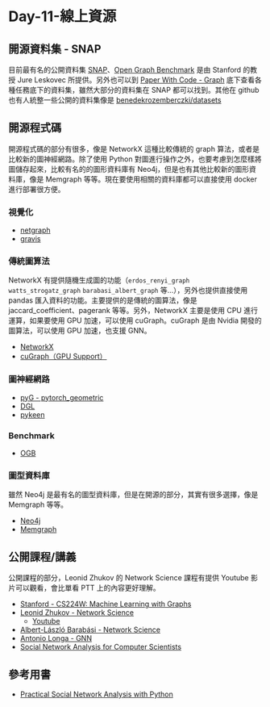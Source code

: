 # Day-11-線上資源

## 開源資料集 - SNAP
目前最有名的公開資料集 [SNAP](https://snap.stanford.edu/data/index.html)、[Open Graph Benchmark](https://ogb.stanford.edu) 是由 Stanford 的教授 Jure Leskovec 所提供。另外也可以到 [Paper With Code - Graph](https://paperswithcode.com/area/graphs) 底下查看各種任務底下的資料集，雖然大部分的資料集在 SNAP 都可以找到。其他在 github 也有人統整一些公開的資料集像是 [benedekrozemberczki/datasets](https://github.com/benedekrozemberczki/datasets)

## 開源程式碼
開源程式碼的部分有很多，像是 NetworkX 這種比較傳統的 graph 算法，或者是比較新的圖神經網路。除了使用 Python 對圖進行操作之外，也要考慮到怎麼樣將圖儲存起來，比較有名的的圖形資料庫有 Neo4j，但是也有其他比較新的圖形資料庫，像是 Memgraph 等等。現在要使用相關的資料庫都可以直接使用 docker 進行部署很方便。

### 視覺化
- [netgraph](https://github.com/paulbrodersen/netgraph)
- [gravis](https://robert-haas.github.io/gravis-docs/index.html)

### 傳統圖算法
NetworkX 有提供隨機生成圖的功能（`erdos_renyi_graph` `watts_strogatz_graph` `barabasi_albert_graph` 等...），另外也提供直接使用 pandas 匯入資料的功能。主要提供的是傳統的圖算法，像是 jaccard_coefficient、pagerank 等等。另外，NetworkX 主要是使用 CPU 進行運算，如果要使用 GPU 加速，可以使用 cuGraph。cuGraph 是由 Nvidia 開發的圖算法，可以使用 GPU 加速，也支援 GNN。

- [NetworkX](https://github.com/networkx/networkx)
- [cuGraph（GPU Support）](https://github.com/rapidsai/cugraph)


### 圖神經網路
- [pyG - pytorch_geometric](https://github.com/pyg-team/pytorch_geometric)
- [DGL](https://github.com/dmlc/dgl)
- [pykeen](https://github.com/pykeen/pykeen)

### Benchmark
- [OGB](https://github.com/snap-stanford/ogb)

### 圖型資料庫
雖然 Neo4j 是最有名的圖型資料庫，但是在開源的部分，其實有很多選擇，像是 Memgraph 等等。
- [Neo4j](https://github.com/neo4j/neo4j)
- [Memgraph](https://github.com/memgraph/memgraph)

## 公開課程/講義
公開課程的部分，Leonid Zhukov 的 Network Science 課程有提供 Youtube 影片可以觀看，會比單看 PTT 上的內容更好理解。

- [Stanford - CS224W: Machine Learning with Graphs](https://web.stanford.edu/class/cs224w/)
- [Leonid Zhukov - Network Science](http://www.leonidzhukov.net/hse/2021/networks/index.html)
   - [Youtube](https://www.youtube.com/c/LeonidZhukov)
- [Albert-László Barabási - Network Science](http://networksciencebook.com)
- [Antonio Longa - GNN](https://www.youtube.com/@94longa2112/videos)
- [Social Network Analysis for Computer Scientists](https://liacs.leidenuniv.nl/~takesfw/SNACS/)

## 參考用書
- [Practical Social Network Analysis with Python](https://link.springer.com/book/10.1007/978-3-319-96746-2)